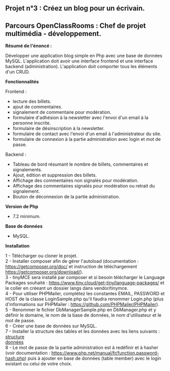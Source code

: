 ## Projet n°3 : Créez un blog pour un écrivain.
## Parcours OpenClassRooms : Chef de projet multimédia  - développement.

**Résumé de l'énoncé :** 

Développer une application blog simple en Php avec une base de données MySQL. L'application doit avoir une interface frontend et une interface backend (administration). L'application doit comporter tous les éléments d'un CRUD.

**Fonctionnalités**

Frontend : 
 - lecture des billets.
 - ajout de commentaires.
 - signalement de commentaire pour modération.
 - formulaire d'adhésion à la newsletter avec l'envoi d'un email à la personne inscrite.
 - formulaire de désinscription à la newsletter.
 - formulaire de contact avec l'envoi d'un email à l'administrateur du site.
 - formulaire de connexion à la partie administration avec login et mot de passe.

Backend : 
 - Tableau de bord résumant le nombre de billets, commentaires et signalements.
 - Ajout, édition et suppression des billets.
 - Affichage des commentaires non signalés pour modération.
 - Affichage des commentaires signalés pour modération ou retrait du signalement.
 - Bouton de déconnexion de la partie administration.
 
 
 **Version de Php**
 
- 7.2 minimum.
 
 **Base de données**
 
 - MySQL.
 
**Installation**

1 - Télécharger ou cloner le projet.  
2 - Installer composer afin de gérer l'autoload (documentation : https://getcomposer.org/doc/ et instruction de téléchargement https://getcomposer.org/download/).  
3 - tinyMCE sera installé par composer et si besoin télécharger le Language Packages souhaité : https://www.tiny.cloud/get-tiny/language-packages/ et le coller en créeant un dossier langs dans vendor/tinymce.  
4 - Pour utiliser PHPMailer, complétez les constantes EMAIL, PASSWORD et HOST de la classe LoginSample.php qu'il faudra renommer Login.php (plus d'informations sur PHPMailer : https://github.com/PHPMailer/PHPMailer).  
5 - Renommer le fichier DbManagerSample.php en DbManager.php et y définir le domaine, le nom de la base de données, le nom d'utilisateur et le mot de passe.  
6 - Créer une base de données sur MySQL.  
7 - Installer la structure des tables et les données avec les liens suivants :  
 [structure](./sql/structure.sql)  
 [données](./sql/données.sql)  
8 - Le mot de passe de la partie administration est à redéfinir et à hasher (voir documentation : https://www.php.net/manual/fr/function.password-hash.php) puis à ajouter en base de données (table member) avec le login existant ou celui de votre choix.
 
